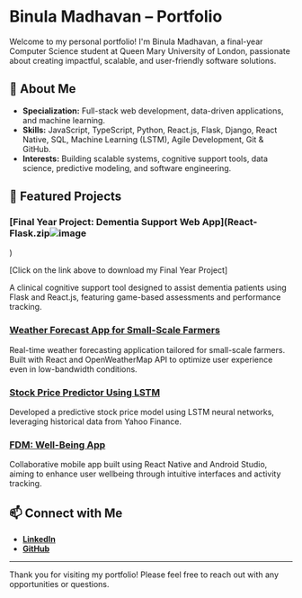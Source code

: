 # Binula Madhavan – Portfolio

Welcome to my personal portfolio! I'm Binula Madhavan, a final-year Computer Science student at Queen Mary University of London, passionate about creating impactful, scalable, and user-friendly software solutions.

## 🚀 About Me

- **Specialization:** Full-stack web development, data-driven applications, and machine learning.
- **Skills:** JavaScript, TypeScript, Python, React.js, Flask, Django, React Native, SQL, Machine Learning (LSTM), Agile Development, Git & GitHub.
- **Interests:** Building scalable systems, cognitive support tools, data science, predictive modeling, and software engineering.

## 📌 Featured Projects

### [Final Year Project: Dementia Support Web App](React-Flask.zip![image](https://github.com/user-attachments/assets/2f2fe350-fe3c-4468-b23a-e5f8c409634a)
)

[Click on the link above to download my Final Year Project]

A clinical cognitive support tool designed to assist dementia patients using Flask and React.js, featuring game-based assessments and performance tracking.

### [Weather Forecast App for Small-Scale Farmers](https://github.com/Maestrowski/g67-weather-app)
Real-time weather forecasting application tailored for small-scale farmers. Built with React and OpenWeatherMap API to optimize user experience even in low-bandwidth conditions.

### [Stock Price Predictor Using LSTM](https://github.com/BinulaM/stock-predictor)
Developed a predictive stock price model using LSTM neural networks, leveraging historical data from Yahoo Finance.

### [FDM: Well-Being App](https://github.com/harisjabbar7cb/beingWell)
Collaborative mobile app built using React Native and Android Studio, aiming to enhance user wellbeing through intuitive interfaces and activity tracking.

## 📫 Connect with Me

- **[LinkedIn](https://www.linkedin.com/in/binulamadhavan)**
- **[GitHub](https://github.com/BinulaM/)**

---

Thank you for visiting my portfolio! Please feel free to reach out with any opportunities or questions.

